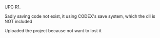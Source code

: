UPC R1.

Sadly saving code not exist, it using CODEX's save system, which the dll is NOT included

Uploaded the project because not want to lost it
